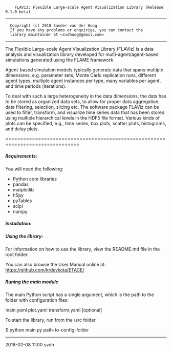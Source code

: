         FLAViz: Flexible Large-scale Agent Visualization Library (Release 0.1.0 beta)

-------------------------------------------------------------------------------

      Copyright (c) 2018 Sander van der Hoog
      If you have any problems or enquiries, you can contact the
      library maintainer at <svdhoog@gmail.com>
      
-------------------------------------------------------------------------------
        
The Flexible Large-scale Agent Visualization Library (FLAViz) is a data
analysis and visualization library developed for multi-agent/agent-based
simulations generated using the FLAME framework.

Agent-based simulation models typically generate data that spans multiple dimensions, e.g. parameter sets, Monte Carlo replication runs, different agent types, multiple agent instances per type, many variables per agent, and time periods (iterations).

To deal with such a large heterogeneity in the data dimensions, the data has to be stored as organized data sets, to allow for proper data aggregation, data filtering, selection, slicing etc. The software package FLAViz can be used to filter, transform, and visualize time series data that has been stored using multiple hierarchical levels in the HDF5 file format. Various kinds of plots can be specified, e.g., time series, box plots, scatter plots, histograms, and delay plots. 

===============================================================================

##### Requirements: #####

You will need the following:
* Python core libraries
* pandas
* matplotlib
* h5py
* pyTables
* scipi
* numpy


##### Installation: #####


##### Using the library: #####

For information on how to use the library, view the README.md file in the root folder.

You can also browse the User Manual online at:
https://github.com/krdevkota/ETACE/


##### Runing the main module #####

The main Python script has a single argument, which is the path to the folder with configuration files:

main.yaml
plot.yaml
transform.yaml [optional]

To start the library, run from the /src folder

$ python main.py path-to-config-folder


------------------------------------
2018-02-08 11:00 svdh